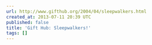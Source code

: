 ```yaml
---
url: http://www.gifthub.org/2004/04/sleepwalkers.html
created_at: 2013-07-11 20:39 UTC
published: false
title: 'Gift Hub: Sleepwalkers!'
tags: []
---
```



